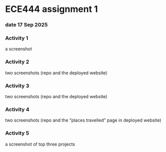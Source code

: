 
# ECE444 assignment 1
### date 17 Sep 2025

### Activity 1
a screenshot 

### Activity 2
two screenshots (repo and the deployed website)  

### Activity 3
two screenshots (repo and the deployed website)  

### Activity 4
two screenshots (repo and the “places travelled” page in deployed website)

### Activity 5
a screenshot of top three projects 

